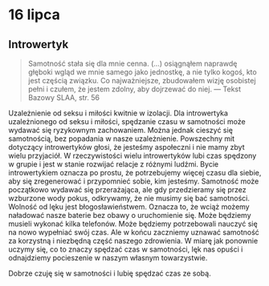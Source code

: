 
# 16 lipca

## Introwertyk

> Samotność stała się dla mnie cenna. (...) osiągnąłem naprawdę głęboki wgląd we mnie samego jako jednostkę, a nie tylko kogoś, kto jest częścią związku. Co najważniejsze, zbudowałem wizję osobistej pełni i czułem, że jestem zdolny, aby dojrzewać do niej. — Tekst Bazowy SLAA, str. 56

Uzależnienie od seksu i miłości kwitnie w izolacji. Dla introwertyka uzależnionego od seksu i miłości, spędzanie czasu w samotności może wydawać się ryzykownym zachowaniem. Można jednak cieszyć się samotnością, bez popadania w nasze uzależnienie. Powszechny mit dotyczący introwertyków głosi, że jesteśmy aspołeczni i nie mamy zbyt wielu przyjaciół. W rzeczywistości wielu introwertyków lubi czas spędzony w grupie i jest w stanie rozwijać relacje z różnymi ludźmi. Bycie introwertykiem oznacza po prostu, że potrzebujemy więcej czasu dla siebie, aby się zregenerować i przypomnieć sobie, kim jesteśmy. Samotność może początkowo wydawać się przerażająca, ale gdy przedzieramy się przez wzburzone wody pokus, odkrywamy, że nie musimy się bać samotności. Wolność od lęku jest błogosławieństwem. Oznacza to, że wciąż możemy naładować nasze baterie bez obawy o uruchomienie się. Może będziemy musieli wykonać kilka telefonów. Może będziemy potrzebowali nauczyć się na nowo wypełniać swój czas. Ale w końcu zaczniemy uznawać samotność za korzystną i niezbędną część naszego zdrowienia. W miarę jak ponownie uczymy się, co to znaczy spędzać czas w samotności, lęk nas opuści i odnajdziemy pocieszenie w naszym własnym towarzystwie.

Dobrze czuję się w samotności i lubię spędzać czas ze sobą.
